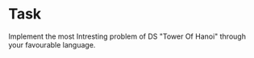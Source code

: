 # Task

Implement the most Intresting problem of DS "Tower Of Hanoi" through your favourable language.